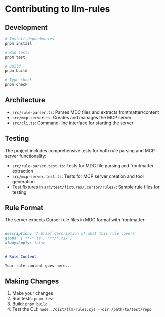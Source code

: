 # Contributing to llm-rules

## Development

```bash
# Install dependencies
pnpm install

# Run tests
pnpm test

# Build
pnpm build

# Type check
pnpm check
```

## Architecture

- `src/rule-parser.ts`: Parses MDC files and extracts frontmatter/content
- `src/mcp-server.ts`: Creates and manages the MCP server
- `src/cli.ts`: Command-line interface for starting the server

## Testing

The project includes comprehensive tests for both rule parsing and MCP server functionality:

- `src/rule-parser.test.ts`: Tests for MDC file parsing and frontmatter extraction
- `src/mcp-server.test.ts`: Tests for MCP server creation and tool generation
- Test fixtures in `src/test/fixtures/.cursor/rules/`: Sample rule files for testing

## Rule Format

The server expects Cursor rule files in MDC format with frontmatter:

```markdown
---
description: 'A brief description of what this rule covers'
globs: ['**/*.ts', '**/*.tsx']
alwaysApply: false
---

# Rule Content

Your rule content goes here...
```

## Making Changes

1. Make your changes
2. Run tests: `pnpm test`
3. Build: `pnpm build`
4. Test the CLI: `node ./dist/llm-rules.cjs --dir /path/to/test/repo`
